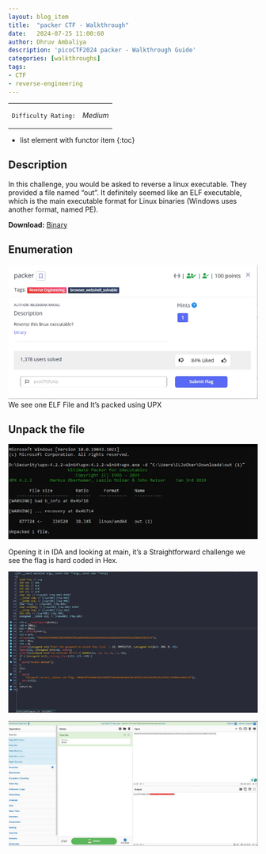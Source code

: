```yaml
---
layout: blog_item
title:  "packer CTF - Walkthrough"
date:   2024-07-25 11:00:60
author: Dhruv Ambaliya
description: 'picoCTF2024 packer - Walkthrough Guide'
categories: [walkthroughs]
tags:
- CTF
- reverse-engineering
---
```



<div class="coffee-rating">
<table>
      <tbody>
        <tr>
           <td>
               <p><code>Difficulty Rating:</code></p>
           </td>
           <td>
               <p><i class="fa fa-solid fa-fire"> Medium</i></p>
           </td>
        </tr>
      </tbody>
</table>
</div>

* list element with functor item
{:toc}

## Description

In this challenge, you would be asked to reverse a linux executable. They provided a file
named “out”. It definitely seemed like an ELF executable, which is the main executable format for Linux binaries (Windows uses another
format, named PE).

**Download:** [Binary](https://artifacts.picoctf.net/c_titan/101/out)


## Enumeration

![packer](/img/blog/packer/packer_des.webp)
We see one ELF File and It’s packed using UPX

## Unpack the file

![unpack](/img/blog/packer/unpack.webp)

Opening it in IDA and looking at main, it’s a Straightforward challenge we see the flag is hard coded in Hex.

![ida1](/img/blog/packer/ida1.webp)

![ida2](/img/blog/packer/ida2.webp)

